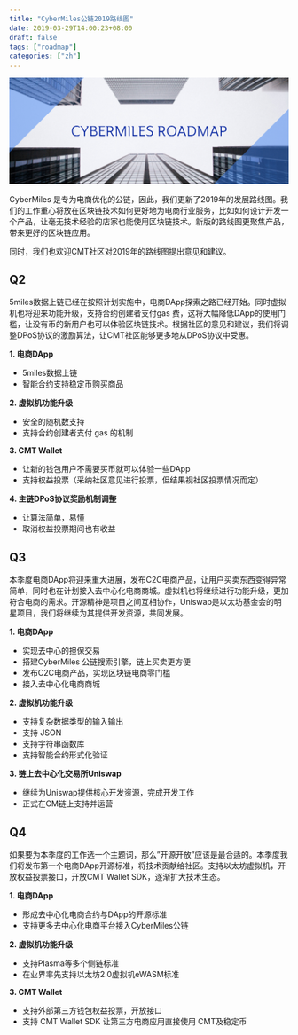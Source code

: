 ```yaml
---
title: "CyberMiles公链2019路线图"
date: 2019-03-29T14:00:23+08:00
draft: false
tags: ["roadmap"] 
categories: ["zh"] 
---
```


![](/images/20190329-roadmap-01.png)

CyberMiles 是专为电商优化的公链，因此，我们更新了2019年的发展路线图。我们的工作重心将放在区块链技术如何更好地为电商行业服务，比如如何设计开发一个产品，让毫无技术经验的店家也能使用区块链技术。新版的路线图更聚焦产品，带来更好的区块链应用。

同时，我们也欢迎CMT社区对2019年的路线图提出意见和建议。

## Q2

5miles数据上链已经在按照计划实施中，电商DApp探索之路已经开始。同时虚拟机也将迎来功能升级，支持合约创建者支付gas 费，这将大幅降低DApp的使用门槛，让没有币的新用户也可以体验区块链技术。根据社区的意见和建议，我们将调整DPoS协议的激励算法，让CMT社区能够更多地从DPoS协议中受惠。

**1. 电商DApp**
* 5miles数据上链
* 智能合约支持稳定币购买商品

**2. 虚拟机功能升级**

* 安全的随机数支持
* 支持合约创建者支付 gas 的机制

**3. CMT Wallet**

* 让新的钱包用户不需要买币就可以体验一些DApp
* 支持权益投票（采纳社区意见进行投票，但结果视社区投票情况而定）

**4. 主链DPoS协议奖励机制调整**

* 让算法简单，易懂
* 取消权益投票期间也有收益


## Q3

本季度电商DApp将迎来重大进展，发布C2C电商产品，让用户买卖东西变得异常简单，同时也在计划接入去中心化电商商城。虚拟机也将继续进行功能升级，更加符合电商的需求。开源精神是项目之间互相协作，Uniswap是以太坊基金会的明星项目，我们将继续为其提供开发资源，共同发展。

**1. 电商DApp**

* 实现去中心的担保交易
* 搭建CyberMiles 公链搜索引擎，链上买卖更方便
* 发布C2C电商产品，实现区块链电商零门槛
* 接入去中心化电商商城

**2. 虚拟机功能升级**

* 支持复杂数据类型的输入输出
* 支持 JSON
* 支持字符串函数库
* 支持智能合约形式化验证

**3. 链上去中心化交易所Uniswap**

* 继续为Uniswap提供核心开发资源，完成开发工作
* 正式在CM链上支持并运营


## Q4
如果要为本季度的工作选一个主题词，那么”开源开放”应该是最合适的。本季度我们将发布第一个电商DApp开源标准，将技术贡献给社区。支持以太坊虚拟机，开放权益投票接口，开放CMT Wallet SDK，逐渐扩大技术生态。

**1. 电商DApp**

* 形成去中心化电商合约与DApp的开源标准
* 支持更多去中心化电商平台接入CyberMiles公链


**2. 虚拟机功能升级**

* 支持Plasma等多个侧链标准
* 在业界率先支持以太坊2.0虚拟机eWASM标准


**3. CMT Wallet**

* 支持外部第三方钱包权益投票，开放接口
* 支持 CMT Wallet SDK 让第三方电商应用直接使用 CMT及稳定币





